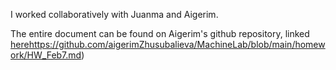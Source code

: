 I worked collaboratively with Juanma and Aigerim.

The entire document can be found on Aigerim's github repository, linked [here](https://github.com/aigerimZhusubalieva/MachineLab/blob/main/homework/HW_Feb7.md)https://github.com/aigerimZhusubalieva/MachineLab/blob/main/homework/HW_Feb7.md)
